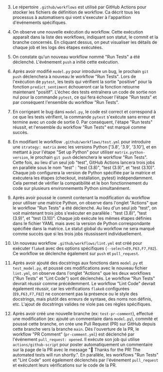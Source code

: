 3. Le répertoire `.github/workflows` est utilisé par GitHub Actions pour stocker les fichiers de définition de workflow. Ca décrit tous les processus à automatisers qui vont s'executer à l'apparition d'événements spécifiques.

8. On observe une nouvelle exécution du workflow. Cette exécution apparaît dans la liste des workflows, indiquant son statut, le commit et la branche concernés. En cliquant dessus, on peut visualiser les détails de chaque job et les logs des étapes exécutées.


10. On constate qu'un nouveau workflow nommé "Run Tests" a été déclenché. L'événement `push` a initié cette exécution.

11. Après avoir modifié `model.py` pour introduire un bug, le prochain `git push` déclenchera à nouveau le workflow "Run Tests". Lors de l'exécution de `pytest`, les tests qui vérifient la sortie "positive" pour la fonction `predict_sentiment` échoueront car la fonction retourne maintenant "positif". L'échec des tests entraînera un code de sortie non nul pour la commande `pytest`, ce qui fera échouer l'étape "Run tests" et par conséquent l'ensemble du workflow "Run Tests".

12. En corrigeant le bug dans `model.py`, le code est correct et correspond à ce que les tests vérifient, la commande `pytest` s'exécute sans erreur et termine avec un code de sortie 0. Par conséquent, l'étape "Run tests" réussit, et l'ensemble du workflow "Run Tests" est marqué comme succès.

13. En modifiant le workflow `.github/workflows/test.yml` pour introduire une `strategy: matrix` avec les versions Python ['3.8', '3.9', '3.10'], et en mettant à jour l'étape "Set up Python" pour utiliser `matrix.python-version`, le prochain `git push` déclenchera le workflow "Run Tests". Cette fois, au lieu d'un seul job "test", GitHub Actions lancera trois jobs en parallèle sous le nom "test" : "test (3.8)", "test (3.9)", et "test (3.10)". Chaque job configurera la version de Python spécifiée par la matrice et exécutera les étapes (checkout, installation, pytest) indépendamment. Cela permet de vérifier la compatibilité et le bon fonctionnement du code sur plusieurs environnements Python simultanément.

14. Après avoir poussé le commit contenant la modification du workflow pour utiliser une matrice Python, on observe dans l'onglet "Actions" que le workflow "Run Tests" a été déclenché. Au lieu d'un seul job "test", on voit maintenant trois jobs s'exécuter en parallèle : "test (3.8)", "test (3.9)", et "test (3.10)". Chaque job exécute les mêmes étapes définies dans le fichier YAML mais avec la version de Python correspondante spécifiée dans la matrice. Le statut global du workflow ne sera marqué comme succès que si les trois jobs réussissent individuellement.

15. Un nouveau workflow `.github/workflows/lint.yml` est créé pour exécuter `flake8` avec des options spécifiques (`--select=E9,F63,F7,F82`). Ce workflow se déclenche également sur `push` et `pull_request`.

16. Après avoir ajouté des docstrings aux fonctions dans `model.py` et `test_model.py`, et poussé ces modifications avec le nouveau fichier `lint.yml`, on observe dans l'onglet "Actions" que les deux workflows ("Run Tests" et "Lint Code") sont déclenchés. Le workflow "Run Tests" devrait réussir comme précédemment. Le workflow "Lint Code" devrait également réussir, car les vérifications `flake8` configurées (`E9,F63,F7,F82`) ne concernent pas la présence ou le style des docstrings, mais plutôt des erreurs de syntaxe, des noms non définis, etc. L'ajout de docstrings valides ne viole pas ces règles spécifiques.

18. Après avoir créé une nouvelle branche (ex: `test-pr-comment`), effectué une modification (ex: ajouté un commentaire dans `model.py`), commité et poussé cette branche, on crée une Pull Request (PR) sur GitHub depuis cette branche vers la branche `main`. Dès l'ouverture de la PR, le workflow "PR Comment" (`pr-comment.yml`) est déclenché par l'événement `pull_request: opened`. Il exécute son job qui utilise `actions/github-script` pour poster automatiquement un commentaire sur la page de la PR avec le message "👋 Thanks for the PR! The automated tests will run shortly.". En parallèle, les workflows "Run Tests" et "Lint Code" sont également déclenchés par l'événement `pull_request` et exécutent leurs vérifications sur le code de la PR.
